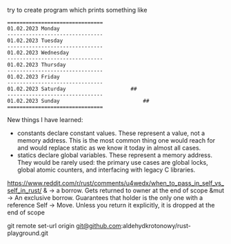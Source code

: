 try to create program which prints something like

```
===============================
01.02.2023 Monday
-------------------------------
01.02.2023 Tuesday
-------------------------------
01.02.2023 Wednesday
-------------------------------
01.02.2023 Thursday
-------------------------------
01.02.2023 Friday
-------------------------------
01.02.2023 Saturday						##
-------------------------------
01.02.2023 Sunday							##
===============================
```

New things I have learned:

- constants declare constant values. These represent a value, not a memory address. This is the most common thing one would reach for and would replace static as we know it today in almost all cases.
- statics declare global variables. These represent a memory address. They would be rarely used: the primary use cases are global locks, global atomic counters, and interfacing with legacy C libraries.


https://www.reddit.com/r/rust/comments/u4wedx/when_to_pass_in_self_vs_self_in_rust/
& -> a borrow. Gets returned to owner at the end of scope
&mut -> An exclusive borrow. Guarantees that holder is the only one with a reference
Self -> Move. Unless you return it explicitly, it is dropped at the end of scope


git remote set-url origin git@github.com:aldehydkrotonowy/rust-playground.git